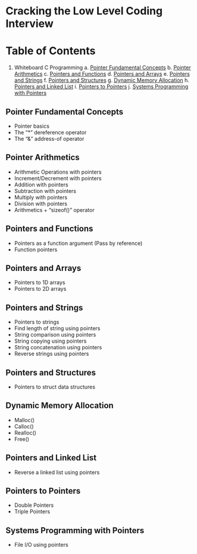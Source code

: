 # Cracking the Low Level Coding Interview

# Table of Contents
1. Whiteboard C Programming
    a. [Pointer Fundamental Concepts](#pointer-fundamental-concepts)
    b. [Pointer Arithmetics](#pointer-arithmetics)
    c. [Pointers and Functions](#pointers-and-functions)
    d. [Pointers and Arrays](#pointers-and-arrays)
    e. [Pointers and Strings](#pointers-and-strings)
    f. [Pointers and Structures](#pointers-and-structures)
    g. [Dynamic Memory Allocation](#dynamic-memory-allocation)
    h. [Pointers and Linked List](#pointers-and-linked-list)
    i. [Pointers to Pointers](#pointers-to-pointers)
    j. [Systems Programming with Pointers](#systems-programming-with-pointers)

## Pointer Fundamental Concepts
- Pointer basics
- The “*” dereference operator
- The “&” address-of operator

## Pointer Arithmetics
- Arithmetic Operations with pointers
- Increment/Decrement with pointers
- Addition with pointers
- Subtraction with pointers
- Multiply with pointers
- Division with pointers
- Arithmetics + “sizeof()” operator

## Pointers and Functions
- Pointers as a function argument (Pass by reference)
- Function pointers

## Pointers and Arrays
- Pointers to 1D arrays
- Pointers to 2D arrays

## Pointers and Strings
- Pointers to strings
- Find length of string using pointers
- String comparison using pointers
- String copying using pointers
- String concatenation using pointers
- Reverse strings using pointers

## Pointers and Structures
- Pointers to struct data structures

## Dynamic Memory Allocation
- Malloc()
- Calloc()
- Realloc()
- Free()

## Pointers and Linked List
- Reverse a linked list using pointers

## Pointers to Pointers
- Double Pointers
- Triple Pointers

## Systems Programming with Pointers
- File I/O using pointers
